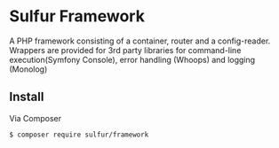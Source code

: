 # Sulfur Framework

A PHP framework consisting of a container, router and a config-reader.
Wrappers are provided for 3rd party libraries for command-line execution(Symfony Console), error handling (Whoops) and logging (Monolog)

## Install

Via Composer

``` bash
$ composer require sulfur/framework
```
